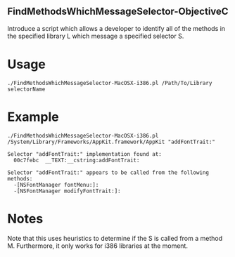 ## FindMethodsWhichMessageSelector-ObjectiveC
Introduce a script which allows a developer to identify all of the methods in the specified library L which message a specified selector S.  

# Usage
```
./FindMethodsWhichMessageSelector-MacOSX-i386.pl /Path/To/Library selectorName
```

# Example
```
./FindMethodsWhichMessageSelector-MacOSX-i386.pl /System/Library/Frameworks/AppKit.framework/AppKit "addFontTrait:"

Selector "addFontTrait:" implementation found at:
  00c7febc  __TEXT:__cstring:addFontTrait:

Selector "addFontTrait:" appears to be called from the following methods:
  -[NSFontManager fontMenu:]:
  -[NSFontManager modifyFontTrait:]:
```

# Notes
Note that this uses heuristics to determine if the S is called from a method M.  Furthermore, it only works for i386 libraries at the moment.

